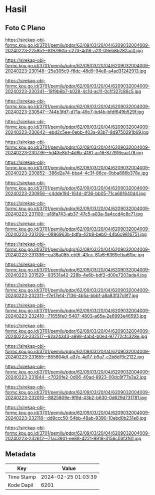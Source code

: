 # Hasil

## Foto C Plano

https://sirekap-obj-formc.kpu.go.id/3701/pemilu/pdpr/62/09/03/20/04/6209032004009-20240223-225951--8197961a-c273-4d18-a2ff-09eb8b282ac0.jpg

https://sirekap-obj-formc.kpu.go.id/3701/pemilu/pdpr/62/09/03/20/04/6209032004009-20240223-230148--25a305c9-f6dc-48d9-94e8-a4ad31242913.jpg

https://sirekap-obj-formc.kpu.go.id/3701/pemilu/pdpr/62/09/03/20/04/6209032004009-20240223-230341--18f9b6b7-b028-4c1d-ac11-0c1f327c86c5.jpg

https://sirekap-obj-formc.kpu.go.id/3701/pemilu/pdpr/62/09/03/20/04/6209032004009-20240223-230547--744b3fd7-d71a-49c7-bd4b-bfdf649b529f.jpg

https://sirekap-obj-formc.kpu.go.id/3701/pemilu/pdpr/62/09/03/20/04/6209032004009-20240223-230642--ebd2c5ee-0ebb-403a-93b7-8d9750291b69.jpg

https://sirekap-obj-formc.kpu.go.id/3701/pemilu/pdpr/62/09/03/20/04/6209032004009-20240223-230736--5d43e8b1-4d8b-4181-ac16-8779f6eaaf78.jpg

https://sirekap-obj-formc.kpu.go.id/3701/pemilu/pdpr/62/09/03/20/04/6209032004009-20240223-230852--386d2a74-bba4-4c3f-86ce-0bba886b378e.jpg

https://sirekap-obj-formc.kpu.go.id/3701/pemilu/pdpr/62/09/03/20/04/6209032004009-20240223-230956--c4dde194-164d-4f36-bb05-71ca681640d4.jpg

https://sirekap-obj-formc.kpu.go.id/3701/pemilu/pdpr/62/09/03/20/04/6209032004009-20240223-231100--a18fa743-ab37-47c5-a03a-5a4ccd4c8c71.jpg

https://sirekap-obj-formc.kpu.go.id/3701/pemilu/pdpr/62/09/03/20/04/6209032004009-20240223-231206--0896963b-bdfa-42b8-beb0-44b6c9816751.jpg

https://sirekap-obj-formc.kpu.go.id/3701/pemilu/pdpr/62/09/03/20/04/6209032004009-20240223-231336--ea38a085-eb9f-43cc-81a6-6369efba61bc.jpg

https://sirekap-obj-formc.kpu.go.id/3701/pemilu/pdpr/62/09/03/20/04/6209032004009-20240223-231529--83531a42-228b-4e6b-bdf2-d00e7203ada4.jpg

https://sirekap-obj-formc.kpu.go.id/3701/pemilu/pdpr/62/09/03/20/04/6209032004009-20240223-232311--f7e17e14-7136-4b5a-bbbf-a8a83f37c9f7.jpg

https://sirekap-obj-formc.kpu.go.id/3701/pemilu/pdpr/62/09/03/20/04/6209032004009-20240223-232410--71655fe0-5407-4803-a65a-2e6993e46593.jpg

https://sirekap-obj-formc.kpu.go.id/3701/pemilu/pdpr/62/09/03/20/04/6209032004009-20240223-232517--62a24343-a998-4ab4-b0e4-97772cfc328e.jpg

https://sirekap-obj-formc.kpu.go.id/3701/pemilu/pdpr/62/09/03/20/04/6209032004009-20240223-231655--855804df-a37e-4d17-b9a7-c2b8df9c2122.jpg

https://sirekap-obj-formc.kpu.go.id/3701/pemilu/pdpr/62/09/03/20/04/6209032004009-20240223-231844--c7020fe2-0d06-40ad-8923-00dc8f77a3a2.jpg

https://sirekap-obj-formc.kpu.go.id/3701/pemilu/pdpr/62/09/03/20/04/6209032004009-20240223-232010--8825809e-9f9d-43b2-b630-0d629d731781.jpg

https://sirekap-obj-formc.kpu.go.id/3701/pemilu/pdpr/62/09/03/20/04/6209032004009-20240223-232118--dd9ccc50-54bb-48ab-9390-10ebd0b231e8.jpg

https://sirekap-obj-formc.kpu.go.id/3701/pemilu/pdpr/62/09/03/20/04/6209032004009-20240223-232612--71ac3901-ee88-4221-9918-3156c03f3f61.jpg


## Metadata

| Key        | Value               |
| ---------- | ------------------- |
| Time Stamp | 2024-02-25 01:03:39 |
| Kode Dapil | 6201                |



